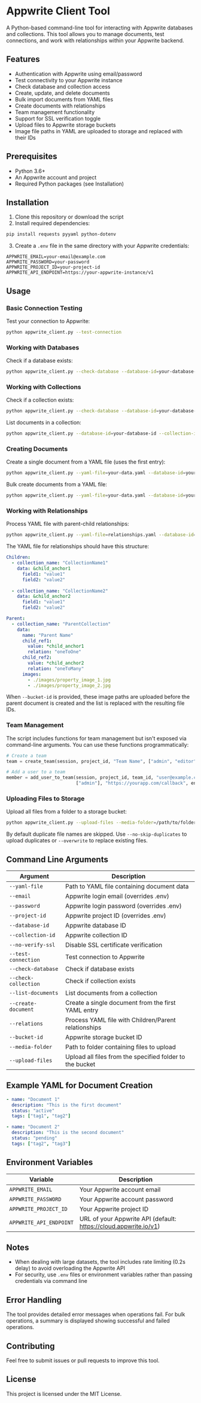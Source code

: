 # Appwrite Client Tool

A Python-based command-line tool for interacting with Appwrite databases and collections. This tool allows you to manage documents, test connections, and work with relationships within your Appwrite backend.

## Features

- Authentication with Appwrite using email/password
- Test connectivity to your Appwrite instance
- Check database and collection access
- Create, update, and delete documents
- Bulk import documents from YAML files
- Create documents with relationships
- Team management functionality
- Support for SSL verification toggle
- Upload files to Appwrite storage buckets
- Image file paths in YAML are uploaded to storage and replaced with their IDs

## Prerequisites

- Python 3.6+
- An Appwrite account and project
- Required Python packages (see Installation)

## Installation

1. Clone this repository or download the script
2. Install required dependencies:

```bash
pip install requests pyyaml python-dotenv
```

3. Create a `.env` file in the same directory with your Appwrite credentials:

```
APPWRITE_EMAIL=your-email@example.com
APPWRITE_PASSWORD=your-password
APPWRITE_PROJECT_ID=your-project-id
APPWRITE_API_ENDPOINT=https://your-appwrite-instance/v1
```

## Usage

### Basic Connection Testing

Test your connection to Appwrite:

```bash
python appwrite_client.py --test-connection
```

### Working with Databases

Check if a database exists:

```bash
python appwrite_client.py --check-database --database-id=your-database-id
```

### Working with Collections

Check if a collection exists:

```bash
python appwrite_client.py --check-database --database-id=your-database-id --check-collection --collection-id=your-collection-id
```

List documents in a collection:

```bash
python appwrite_client.py --database-id=your-database-id --collection-id=your-collection-id --list-documents
```

### Creating Documents

Create a single document from a YAML file (uses the first entry):

```bash
python appwrite_client.py --yaml-file=your-data.yaml --database-id=your-database-id --collection-id=your-collection-id --create-document
```

Bulk create documents from a YAML file:

```bash
python appwrite_client.py --yaml-file=your-data.yaml --database-id=your-database-id --collection-id=your-collection-id
```

### Working with Relationships

Process YAML file with parent-child relationships:

```bash
python appwrite_client.py --yaml-file=relationships.yaml --database-id=your-database-id --relations
```

The YAML file for relationships should have this structure:

```yaml
Children:
  - collection_name: "CollectionName1"
    data: &child_anchor1
      field1: "value1"
      field2: "value2"
  
  - collection_name: "CollectionName2"
    data: &child_anchor2
      field1: "value1"
      field2: "value2"

Parent:
  - collection_name: "ParentCollection"
    data:
      name: "Parent Name"
      child_ref1:
        value: *child_anchor1
        relation: "oneToOne"
      child_ref2:
        value: *child_anchor2
        relation: "oneToMany"
      images:
        - ./images/property_image_1.jpg
        - ./images/property_image_2.jpg
```
When `--bucket-id` is provided, these image paths are uploaded before the parent
document is created and the list is replaced with the resulting file IDs.

### Team Management

The script includes functions for team management but isn't exposed via command-line arguments. You can use these functions programmatically:

```python
# Create a team
team = create_team(session, project_id, "Team Name", ["admin", "editor"], endpoint)

# Add a user to a team
member = add_user_to_team(session, project_id, team_id, "user@example.com",
                          ["admin"], "https://yourapp.com/callback", endpoint)
```

### Uploading Files to Storage

Upload all files from a folder to a storage bucket:

```bash
python appwrite_client.py --upload-files --media-folder=/path/to/folder --bucket-id=your-bucket-id
```

By default duplicate file names are skipped. Use `--no-skip-duplicates` to upload duplicates or `--overwrite` to replace existing files.

## Command Line Arguments

| Argument | Description |
|----------|-------------|
| `--yaml-file` | Path to YAML file containing document data |
| `--email` | Appwrite login email (overrides .env) |
| `--password` | Appwrite login password (overrides .env) |
| `--project-id` | Appwrite project ID (overrides .env) |
| `--database-id` | Appwrite database ID |
| `--collection-id` | Appwrite collection ID |
| `--no-verify-ssl` | Disable SSL certificate verification |
| `--test-connection` | Test connection to Appwrite |
| `--check-database` | Check if database exists |
| `--check-collection` | Check if collection exists |
| `--list-documents` | List documents from a collection |
| `--create-document` | Create a single document from the first YAML entry |
| `--relations` | Process YAML file with Children/Parent relationships |
| `--bucket-id` | Appwrite storage bucket ID |
| `--media-folder` | Path to folder containing files to upload |
| `--upload-files` | Upload all files from the specified folder to the bucket |

## Example YAML for Document Creation

```yaml
- name: "Document 1"
  description: "This is the first document"
  status: "active"
  tags: ["tag1", "tag2"]

- name: "Document 2"
  description: "This is the second document"
  status: "pending"
  tags: ["tag2", "tag3"]
```

## Environment Variables

| Variable | Description |
|----------|-------------|
| `APPWRITE_EMAIL` | Your Appwrite account email |
| `APPWRITE_PASSWORD` | Your Appwrite account password |
| `APPWRITE_PROJECT_ID` | Your Appwrite project ID |
| `APPWRITE_API_ENDPOINT` | URL of your Appwrite API (default: https://cloud.appwrite.io/v1) |

## Notes

- When dealing with large datasets, the tool includes rate limiting (0.2s delay) to avoid overloading the Appwrite API
- For security, use `.env` files or environment variables rather than passing credentials via command line

## Error Handling

The tool provides detailed error messages when operations fail. For bulk operations, a summary is displayed showing successful and failed operations.

## Contributing

Feel free to submit issues or pull requests to improve this tool.

## License

This project is licensed under the MIT License.